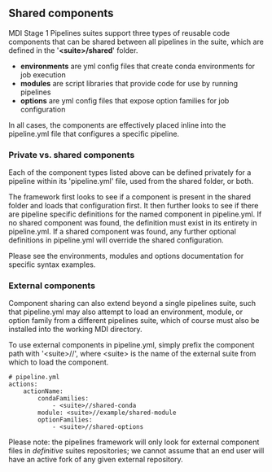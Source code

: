 ## Shared components

MDI Stage 1 Pipelines suites support three types of reusable code 
components that can be shared between all pipelines in the suite,
which are defined in the '**\<suite\>/shared**' folder.

- **environments** are yml config files that create conda environments for job execution
- **modules** are script libraries that provide code for use by running pipelines
- **options** are yml config files that expose option families for job configuration

In all cases, the components are effectively placed inline into the 
pipeline.yml file that configures a specific pipeline.

### Private vs. shared components

Each of the component types listed above can be defined privately for a 
pipeline within its 'pipeline.yml' file, used from the shared folder, or both.

The framework first looks to see if a component is present in the shared
folder and loads that configuration first. It then further looks to see 
if there are pipeline specific definitions for the named component in 
pipeline.yml. If no shared component was found, the definition must 
exist in its entirety in pipeline.yml. If a shared component was found,
any further optional definitions in pipeline.yml will override the shared 
configuration.

Please see the environments, modules and options documentation
for specific syntax examples.

### External components

Component sharing can also extend beyond a single pipelines suite, such that
pipeline.yml may also attempt to load an environment, module, or option family from
a different pipelines suite, which of course must also be installed into 
the working MDI directory.

To use external components in pipeline.yml, simply prefix the component path
with '\<suite\>//', where \<suite\> is the name of the external suite from
which to load the component.

```
# pipeline.yml
actions:
    actionName:
        condaFamilies:
            - <suite>//shared-conda  
        module: <suite>//example/shared-module
        optionFamilies:
            - <suite>//shared-options
```

Please note: the pipelines framework will only look for external component files
in _definitive_ suites repositories; we cannot assume that an end 
user will have an active fork of any given external repository.
